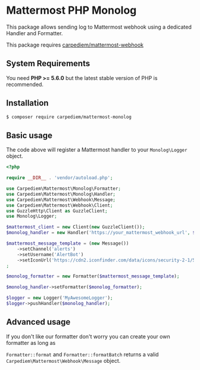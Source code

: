 # Mattermost PHP Monolog

This package allows sending log to Mattermost webhook using a dedicated Handler and Formatter.

This package requires [carpediem/mattermost-webhook](https://github.com/carpediem/mattermost-webhook)

## System Requirements

You need **PHP >= 5.6.0** but the latest stable version of PHP is recommended.

## Installation

```bash
$ composer require carpediem/mattermost-monolog
```

## Basic usage

The code above will register a Mattermost handler to your `Monolog\Logger` object.

```php
<?php

require __DIR__ . 'vendor/autoload.php';

use Carpediem\Mattermost\Monolog\Formatter;
use Carpediem\Mattermost\Monolog\Handler;
use Carpediem\Mattermost\Webhook\Message;
use Carpediem\Mattermost\Webhook\Client;
use GuzzleHttp\Client as GuzzleClient;
use Monolog\Logger;

$mattermost_client = new Client(new GuzzleClient());
$monolog_handler = new Handler('https://your_mattermost_webhook_url', $mattermost_client);

$mattermost_message_template = (new Message())
    ->setChannel('alerts')
    ->setUsername('AlertBot')
    ->setIconUrl('https://cdn2.iconfinder.com/data/icons/security-2-1/512/bug-512.png')
;

$monolog_formatter = new Formatter($mattermost_message_template);

$monolog_handler->setFormatter($monolog_formatter);

$logger = new Logger('MyAwesomeLogger');
$logger->pushHandler($monolog_handler);
```

## Advanced usage

If you don't like our formatter don't worry you can create your own formatter as long as 

`Formatter::format` and `Formatter::formatBatch` returns a valid `Carpediem\Mattermost\Webhook\Message` object.